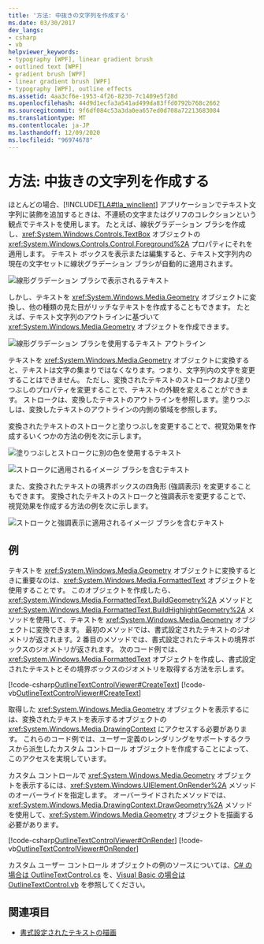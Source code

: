 ```yaml
---
title: '方法: 中抜きの文字列を作成する'
ms.date: 03/30/2017
dev_langs:
- csharp
- vb
helpviewer_keywords:
- typography [WPF], linear gradient brush
- outlined text [WPF]
- gradient brush [WPF]
- linear gradient brush [WPF]
- typography [WPF], outline effects
ms.assetid: 4aa3cf6e-1953-4f26-8230-7c1409e5f28d
ms.openlocfilehash: 44d9d1ecfa3a541ad499da83ffd0792b768c2662
ms.sourcegitcommit: 9f6df084c53a3da0ea657ed0d708a72213683084
ms.translationtype: MT
ms.contentlocale: ja-JP
ms.lasthandoff: 12/09/2020
ms.locfileid: "96974678"
---
```

# <a name="how-to-create-outlined-text"></a>方法: 中抜きの文字列を作成する

ほとんどの場合、[!INCLUDE[TLA#tla_winclient](../../../includes/tlasharptla-winclient-md.md)] アプリケーションでテキスト文字列に装飾を追加するときは、不連続の文字またはグリフのコレクションという観点でテキストを使用します。 たとえば、線状グラデーション ブラシを作成し、<xref:System.Windows.Controls.TextBox> オブジェクトの <xref:System.Windows.Controls.Control.Foreground%2A> プロパティにそれを適用します。 テキスト ボックスを表示または編集すると、テキスト文字列内の現在の文字セットに線状グラデーション ブラシが自動的に適用されます。  
  
 ![線形グラデーション ブラシで表示されるテキスト](./media/how-to-create-outlined-text/text-linear-gradient.jpg)
  
 しかし、テキストを <xref:System.Windows.Media.Geometry> オブジェクトに変換し、他の種類の見た目がリッチなテキストを作成することもできます。 たとえば、テキスト文字列のアウトラインに基づいて <xref:System.Windows.Media.Geometry> オブジェクトを作成できます。  
  
 ![線形グラデーション ブラシを使用するテキスト アウトライン](./media/how-to-create-outlined-text/text-outline-linear-gradient.jpg)  
  
 テキストを <xref:System.Windows.Media.Geometry> オブジェクトに変換すると、テキストは文字の集まりではなくなります。つまり、文字列内の文字を変更することはできません。 ただし、変換されたテキストのストロークおよび塗りつぶしのプロパティを変更することで、テキストの外観を変えることができます。 ストロークは、変換したテキストのアウトラインを参照します。塗りつぶしは、変換したテキストのアウトラインの内側の領域を参照します。  
  
 変換されたテキストのストロークと塗りつぶしを変更することで、視覚効果を作成するいくつかの方法の例を次に示します。  
  
 ![塗りつぶしとストロークに別の色を使用するテキスト](./media/how-to-create-outlined-text/fill-stroke-text-effect.jpg)  
  
 ![ストロークに適用されるイメージ ブラシを含むテキスト](./media/how-to-create-outlined-text/image-brush-application.jpg)
  
 また、変換されたテキストの境界ボックスの四角形 (強調表示) を変更することもできます。 変換されたテキストのストロークと強調表示を変更することで、視覚効果を作成する方法の例を次に示します。  
  
 ![ストロークと強調表示に適用されるイメージ ブラシを含むテキスト](./media/how-to-create-outlined-text/image-brush-text-application.jpg)

## <a name="example"></a>例  
 テキストを <xref:System.Windows.Media.Geometry> オブジェクトに変換するときに重要なのは、<xref:System.Windows.Media.FormattedText> オブジェクトを使用することです。 このオブジェクトを作成したら、<xref:System.Windows.Media.FormattedText.BuildGeometry%2A> メソッドと <xref:System.Windows.Media.FormattedText.BuildHighlightGeometry%2A> メソッドを使用して、テキストを <xref:System.Windows.Media.Geometry> オブジェクトに変換できます。 最初のメソッドでは、書式設定されたテキストのジオメトリが返されます。2 番目のメソッドでは、書式設定されたテキストの境界ボックスのジオメトリが返されます。 次のコード例では、<xref:System.Windows.Media.FormattedText> オブジェクトを作成し、書式設定されたテキストとその境界ボックスのジオメトリを取得する方法を示します。  
  
 [!code-csharp[OutlineTextControlViewer#CreateText](~/samples/snippets/csharp/VS_Snippets_Wpf/OutlineTextControlViewer/CSharp/OutlineTextControl.cs#createtext)]
 [!code-vb[OutlineTextControlViewer#CreateText](~/samples/snippets/visualbasic/VS_Snippets_Wpf/OutlineTextControlViewer/visualbasic/outlinetextcontrol.vb#createtext)]  
  
 取得した <xref:System.Windows.Media.Geometry> オブジェクトを表示するには、変換されたテキストを表示するオブジェクトの <xref:System.Windows.Media.DrawingContext> にアクセスする必要があります。 これらのコード例では、ユーザー定義のレンダリングをサポートするクラスから派生したカスタム コントロール オブジェクトを作成することによって、このアクセスを実現しています。  
  
 カスタム コントロールで <xref:System.Windows.Media.Geometry> オブジェクトを表示するには、<xref:System.Windows.UIElement.OnRender%2A> メソッドのオーバーライドを指定します。 オーバーライドされたメソッドでは、<xref:System.Windows.Media.DrawingContext.DrawGeometry%2A> メソッドを使用して、<xref:System.Windows.Media.Geometry> オブジェクトを描画する必要があります。  
  
 [!code-csharp[OutlineTextControlViewer#OnRender](~/samples/snippets/csharp/VS_Snippets_Wpf/OutlineTextControlViewer/CSharp/OutlineTextControl.cs#onrender)]
 [!code-vb[OutlineTextControlViewer#OnRender](~/samples/snippets/visualbasic/VS_Snippets_Wpf/OutlineTextControlViewer/visualbasic/outlinetextcontrol.vb#onrender)]  
  
  カスタム ユーザー コントロール オブジェクトの例のソースについては、[C# の場合は OutlineTextControl.cs](https://github.com/dotnet/docs/tree/master/samples/snippets/csharp/VS_Snippets_Wpf/OutlineTextControlViewer/CSharp/OutlineTextControl.cs) を、[Visual Basic の場合は OutlineTextControl.vb](https://github.com/dotnet/docs/blob/master/samples/snippets/visualbasic/VS_Snippets_Wpf/OutlineTextControlViewer/visualbasic/outlinetextcontrol.vb) を参照してください。
  
## <a name="see-also"></a>関連項目

- [書式設定されたテキストの描画](drawing-formatted-text.md)
